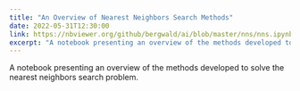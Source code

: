 ```yaml
---
title: "An Overview of Nearest Neighbors Search Methods"
date: 2022-05-31T12:30:00
link: https://nbviewer.org/github/bergwald/ai/blob/master/nns/nns.ipynb
excerpt: "A notebook presenting an overview of the methods developed to solve the nearest neighbors search problem."
---
```


A notebook presenting an overview of the methods developed to solve the nearest neighbors search problem.
